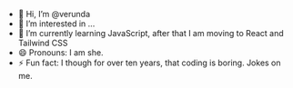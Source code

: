 - 👋 Hi, I’m @verunda
- 👀 I’m interested in ...
- 🌱 I’m currently learning JavaScript, after that I am moving to React and Tailwind CSS
- 😄 Pronouns: I am she.
- ⚡ Fun fact: I though for over ten years, that coding is boring. Jokes on me.

<!---
verunda/verunda is a ✨ special ✨ repository because its `README.md` (this file) appears on your GitHub profile.
You can click the Preview link to take a look at your changes.
--->
